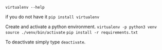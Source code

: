 

`virtualenv --help`

if you do not have it `pip install virtualenv`

Create and activate a python environment.
`virtualenv -p python3 venv`
`source ./venv/bin/activate`
`pip install -r requirements.txt`

To deactivate simply type `deactivate`.